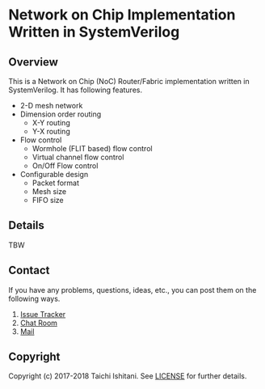 # Network on Chip Implementation Written in SystemVerilog

## Overview

This is a Network on Chip (NoC) Router/Fabric implementation written in SystemVerilog. It has following features.

* 2-D mesh network
* Dimension order routing
    * X-Y routing
    * Y-X routing
* Flow control
    * Wormhole (FLIT based) flow control
    * Virtual channel flow control
    * On/Off Flow control
* Configurable design
    * Packet format
    * Mesh size
    * FIFO size

## Details

TBW

## Contact

If you have any problems, questions, ideas, etc., you can post them on the following ways.

1. [Issue Tracker](https://github.com/taichi-ishitani/noc/issues/new)
2. [Chat Room](https://gitter.im/taichi-ishitani/noc)
3. [Mail](mailto:taichi730@gmail.com)

## Copyright

Copyright (c) 2017-2018 Taichi Ishitani. See [LICENSE](LICENSE) for further details.
